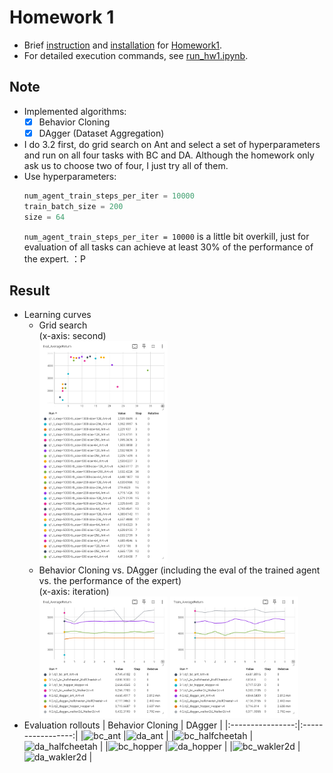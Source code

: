 # Homework 1
* Brief [instruction] and [installation] for [Homework1].
* For detailed execution commands, see [run_hw1.ipynb].

## Note
* Implemented algorithms:
  * [x] Behavior Cloning
  * [x] DAgger (Dataset Aggregation)
* I do 3.2 first, do grid search on Ant and select a set of hyperparameters and run on all four tasks with BC and DA. Although the homework       only ask us to choose two of four, I just try all of them.
* Use hyperparameters:
  ```python
  num_agent_train_steps_per_iter = 10000
  train_batch_size = 200
  size = 64
  ```
  `num_agent_train_steps_per_iter = 10000` is a little bit overkill, just for evaluation of all tasks can achieve at least 30% of the             performance of the expert. ：P

## Result
* Learning curves
  * Grid search  
    (x-axis: second)  
    <img src="results/grid search.png" width="45%" />
  * Behavior Cloning vs. DAgger (including the eval of the trained agent vs. the performance of the expert)  
    (x-axis: iteration)  
    <div>
     <img src="results/eval.png" width="45%" />
     <img src="results/train.png" width="45%" />
    </div>
* Evaluation rollouts
  | Behavior Cloning | DAgger            |
  |:----------------:|:-----------------:|
  |![bc_ant]         |![da_ant]          |
  |![bc_halfcheetah] |![da_halfcheetah]  |
  |![bc_hopper]      |![da_hopper]       |
  |![bc_wakler2d]    |![da_wakler2d]     |



[instruction]: instruction.md
[installation]: installation.md
[Homework1]: https://rail.eecs.berkeley.edu/deeprlcourse/deeprlcourse/static/homeworks/hw1.pdf
[run_hw1.ipynb]: cs285/scripts/run_hw1.ipynb
[bc_ant]: results/bc_ant.gif
[bc_halfcheetah]: results/bc_halfcheetah.gif
[bc_hopper]: results/bc_hopper.gif
[bc_wakler2d]: results/bc_wakler2d.gif
[da_ant]: results/da_ant.gif
[da_halfcheetah]: results/da_halfcheetah.gif
[da_hopper]: results/da_hopper.gif
[da_wakler2d]: results/da_wakler2d.gif
